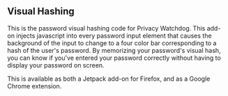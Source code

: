 Visual Hashing
--------------

This is the password visual hashing code for Privacy Watchdog. This add-on injects javascript into every password input element that causes the background of the input to change to a four color bar corresponding to a hash of the user's password. By memorizing your password's visual hash, you can know if you've entered your password correctly without having to display your password on screen.

This is available as both a Jetpack add-on for Firefox, and as a Google Chrome extension.
